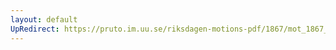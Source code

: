 ```yaml
---
layout: default
UpRedirect: https://pruto.im.uu.se/riksdagen-motions-pdf/1867/mot_1867__ak__245/mot_1867__ak__245-001.pdf
---
```

